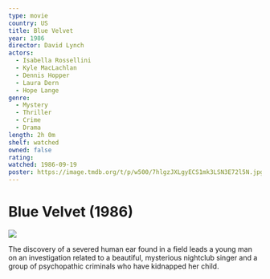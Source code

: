 ```yaml
---
type: movie
country: US
title: Blue Velvet
year: 1986
director: David Lynch
actors:
  - Isabella Rossellini
  - Kyle MacLachlan
  - Dennis Hopper
  - Laura Dern
  - Hope Lange
genre:
  - Mystery
  - Thriller
  - Crime
  - Drama
length: 2h 0m
shelf: watched
owned: false
rating:
watched: 1986-09-19
poster: https://image.tmdb.org/t/p/w500/7hlgzJXLgyECS1mk3LSN3E72l5N.jpg
---
```


# Blue Velvet (1986)

![](https://image.tmdb.org/t/p/w500/7hlgzJXLgyECS1mk3LSN3E72l5N.jpg)

The discovery of a severed human ear found in a field leads a young man on an investigation related to a beautiful, mysterious nightclub singer and a group of psychopathic criminals who have kidnapped her child.